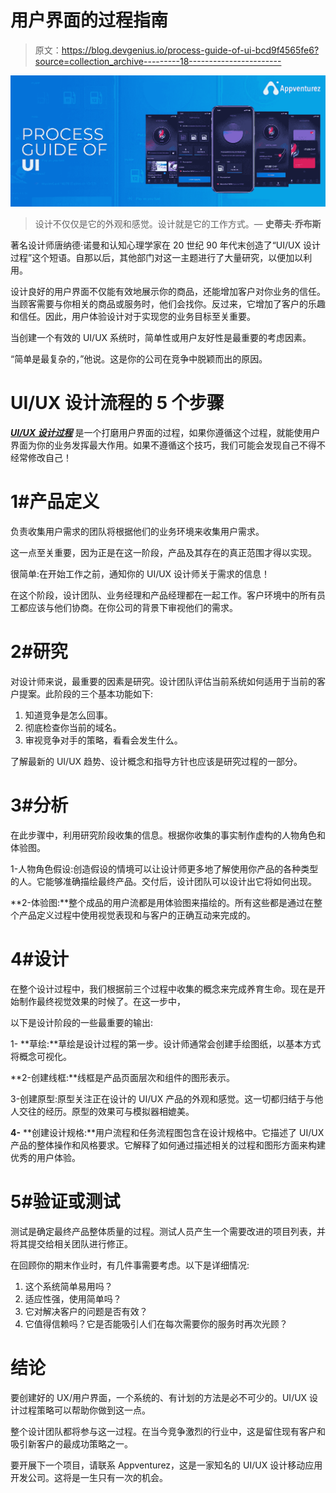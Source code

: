 # 用户界面的过程指南

> 原文：<https://blog.devgenius.io/process-guide-of-ui-bcd9f4565fe6?source=collection_archive---------18----------------------->

![](img/af30e30c100abd749984358e4435e056.png)

> 设计不仅仅是它的外观和感觉。设计就是它的工作方式。— **史蒂夫·乔布斯**

著名设计师唐纳德·诺曼和认知心理学家在 20 世纪 90 年代末创造了“UI/UX 设计过程”这个短语。自那以后，其他部门对这一主题进行了大量研究，以便加以利用。

设计良好的用户界面不仅能有效地展示你的商品，还能增加客户对你业务的信任。当顾客需要与你相关的商品或服务时，他们会找你。反过来，它增加了客户的乐趣和信任。因此，用户体验设计对于实现您的业务目标至关重要。

当创建一个有效的 UI/UX 系统时，简单性或用户友好性是最重要的考虑因素。

“简单是最复杂的，”他说。这是你的公司在竞争中脱颖而出的原因。

# UI/UX 设计流程的 5 个步骤

[***UI/UX 设计过程***](https://www.appventurez.com/services/ui-ux-design) 是一个打磨用户界面的过程，如果你遵循这个过程，就能使用户界面为你的业务发挥最大作用。如果不遵循这个技巧，我们可能会发现自己不得不经常修改自己！

# 1#产品定义

负责收集用户需求的团队将根据他们的业务环境来收集用户需求。

这一点至关重要，因为正是在这一阶段，产品及其存在的真正范围才得以实现。

很简单:在开始工作之前，通知你的 UI/UX 设计师关于需求的信息！

在这个阶段，设计团队、业务经理和产品经理都在一起工作。客户环境中的所有员工都应该与他们协商。在你公司的背景下审视他们的需求。

# 2#研究

对设计师来说，最重要的因素是研究。设计团队评估当前系统如何适用于当前的客户提案。此阶段的三个基本功能如下:

1.  知道竞争是怎么回事。
2.  彻底检查你当前的域名。
3.  审视竞争对手的策略，看看会发生什么。

了解最新的 UI/UX 趋势、设计概念和指导方针也应该是研究过程的一部分。

# 3#分析

在此步骤中，利用研究阶段收集的信息。根据你收集的事实制作虚构的人物角色和体验图。

1-人物角色假设:创造假设的情境可以让设计师更多地了解使用你产品的各种类型的人。它能够准确描绘最终产品。交付后，设计团队可以设计出它将如何出现。

**2-体验图:**整个成品的用户流都是用体验图来描绘的。所有这些都是通过在整个产品定义过程中使用视觉表现和与客户的正确互动来完成的。

# 4#设计

在整个设计过程中，我们根据前三个过程中收集的概念来完成养育生命。现在是开始制作最终视觉效果的时候了。在这一步中，

以下是设计阶段的一些最重要的输出:

1- **草绘:**草绘是设计过程的第一步。设计师通常会创建手绘图纸，以基本方式将概念可视化。

**2-创建线框:**线框是产品页面层次和组件的图形表示。

3-创建原型:原型关注正在设计的 UI/UX 产品的外观和感觉。这一切都归结于与他人交往的经历。原型的效果可与模拟器相媲美。

**4-** **创建设计规格:**用户流程和任务流程图包含在设计规格中。它描述了 UI/UX 产品的整体操作和风格要求。它解释了如何通过描述相关的过程和图形方面来构建优秀的用户体验。

# 5#验证或测试

测试是确定最终产品整体质量的过程。测试人员产生一个需要改进的项目列表，并将其提交给相关团队进行修正。

在回顾你的期末作业时，有几件事需要考虑。以下是详细情况:

1.  这个系统简单易用吗？
2.  适应性强，使用简单吗？
3.  它对解决客户的问题是否有效？
4.  它值得信赖吗？它是否能吸引人们在每次需要你的服务时再次光顾？

# 结论

要创建好的 UX/用户界面，一个系统的、有计划的方法是必不可少的。UI/UX 设计过程策略可以帮助你做到这一点。

整个设计团队都将参与这一过程。在当今竞争激烈的行业中，这是留住现有客户和吸引新客户的最成功策略之一。

要开展下一个项目，请联系 Appventurez，这是一家知名的 UI/UX 设计移动应用开发公司。这将是一生只有一次的机会。